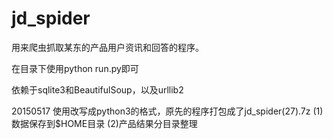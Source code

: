 # jd_spider

用来爬虫抓取某东的产品用户资讯和回答的程序。

在目录下使用python run.py即可

依赖于sqlite3和BeautifulSoup，以及urllib2

20150517
使用改写成python3的格式，原先的程序打包成了jd_spider(27).7z
(1)数据保存到$HOME目录
(2)产品结果分目录整理
